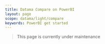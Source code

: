 ```yaml
---
title: Datama Compare on PowerBI
layout: page
scope: datama/light/compare
keywords: PowerBI get started
---
```


> This page is currently under maintenance
